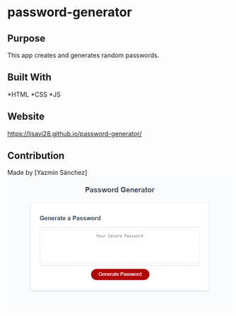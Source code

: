 # password-generator

## Purpose

This app creates and generates random passwords.


## Built With

*HTML
*CSS
*JS

## Website

https://lisavi28.github.io/password-generator/

## Contribution

Made by [Yazmín Sánchez]
![image103](https://github.com/Lisavi28/password-generator/blob/main/image103.PNG?raw=true)

